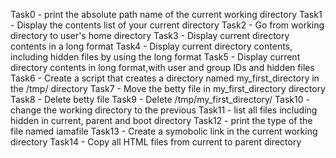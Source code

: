 Task0 - print the absolute path name of the current working directory
Task1 - Display the contents list of your current directory
Task2 - Go from working directory to user's home directory
Task3 - Display current directory contents in a long format
Task4 - Display current directory contents, including hidden files by using the long format
Task5 - Display current directory contents in long format,with user and group IDs and hidden files
Task6 - Create a script that creates a directory named my_first_directory in the /tmp/ directory
Task7 - Move the betty file in my_first_directory directory
Task8 - Delete betty file
Task9 - Delete /tmp/my_first_directory/
Task10 - change the working directory to the previous
Task11 - list all files including hidden in current, parent and boot directory
Task12 - print the type of the file named iamafile
Task13 - Create a symobolic link in the current working directory
Task14 - Copy all HTML files from current to parent directory 
